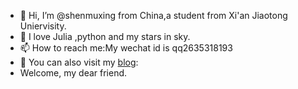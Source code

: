 - 👋 Hi, I’m @shenmuxing from China,a student from Xi'an Jiaotong Uniervisity.
- 💞️ I love Julia ,python and my stars in sky.
- 📫 How to reach me:My wechat id is qq2635318193 
- 🌱 You can also visit my [blog](https://shenmuxing.github.io):
- Welcome, my dear friend.

<!---
shenmuxing/shenmuxing is a ✨ special ✨ repository because its `README.md` (this file) appears on your GitHub profile.
You can click the Preview link to take a look at your changes.
--->
